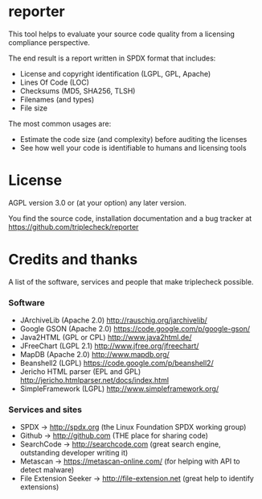 reporter
========

This tool helps to evaluate your source code quality from a licensing compliance perspective.

The end result is a report written in SPDX format that includes:
- License and copyright identification (LGPL, GPL, Apache)
- Lines Of Code (LOC)
- Checksums (MD5, SHA256, TLSH)
- Filenames (and types)
- File size

The most common usages are:
- Estimate the code size (and complexity) before auditing the licenses
- See how well your code is identifiable to humans and licensing tools

License
==================

AGPL version 3.0 or (at your option) any later version.

You find the source code, installation documentation and
a bug tracker at https://github.com/triplecheck/reporter

Credits and thanks
==================

A list of the software, services and people that make triplecheck possible.

### Software
- JArchiveLib (Apache 2.0) http://rauschig.org/jarchivelib/
- Google GSON (Apache 2.0) https://code.google.com/p/google-gson/
- Java2HTML (GPL or CPL) http://www.java2html.de/
- JFreeChart (LGPL 2.1) http://www.jfree.org/jfreechart/
- MapDB (Apache 2.0) http://www.mapdb.org/
- Beanshell2 (LGPL) https://code.google.com/p/beanshell2/
- Jericho HTML parser (EPL and GPL) http://jericho.htmlparser.net/docs/index.html
- SimpleFramework (LGPL) http://www.simpleframework.org/ 


### Services and sites
- SPDX -> http://spdx.org (the Linux Foundation SPDX working group)
- Github -> http://github.com (THE place for sharing code)
- SearchCode -> http://searchcode.com (great search engine, outstanding developer writing it)
- Metascan -> https://metascan-online.com/ (for helping with API to detect malware)
- File Extension Seeker -> http://file-extension.net (great help to identify extensions)

